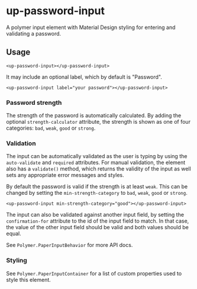 # up-password-input

A polymer input element with Material Design styling for entering and validating a password.

## Usage

    <up-password-input></up-password-input>

It may include an optional label, which by default is "Password".

    <up-password-input label="your password"></up-password-input>

### Password strength

The strength of the password is automatically calculated.
By adding the optional `strength-calculator` attribute, the strength is shown as one of
four categories: `bad`, `weak`, `good` or `strong`.

### Validation

The input can be automatically validated as the user is typing by using
the `auto-validate` and `required` attributes. For manual validation, the
element also has a `validate()` method, which returns the validity of the
input as well sets any appropriate error messages and styles.

By default the password is valid if the strength is at least `weak`. This can be
changed by setting the `min-strength-category` to `bad`, `weak`, `good` or `strong`.

    <up-password-input min-strength-category="good"></up-password-input>

The input can also be validated against another input field, by setting the `confirmation-for` attribute
to the id of the input field to match. In that case, the value of the other input field should
be valid and both values should be equal.

See `Polymer.PaperInputBehavior` for more API docs.

### Styling

See `Polymer.PaperInputContainer` for a list of custom properties used to
style this element.




